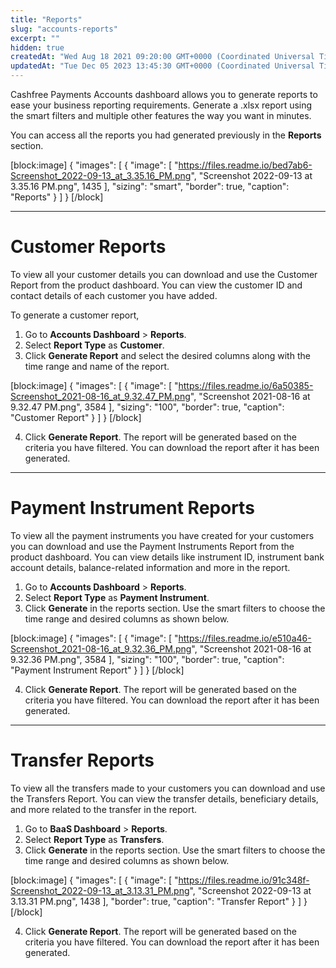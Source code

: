 ```yaml
---
title: "Reports"
slug: "accounts-reports"
excerpt: ""
hidden: true
createdAt: "Wed Aug 18 2021 09:20:00 GMT+0000 (Coordinated Universal Time)"
updatedAt: "Tue Dec 05 2023 13:45:30 GMT+0000 (Coordinated Universal Time)"
---
```

Cashfree Payments Accounts dashboard allows you to generate reports to ease your business reporting requirements. Generate a .xlsx report using the smart filters and multiple other features the way you want in minutes.

You can access all the reports you had generated previously in the **Reports** section.

[block:image]
{
  "images": [
    {
      "image": [
        "https://files.readme.io/bed7ab6-Screenshot_2022-09-13_at_3.35.16_PM.png",
        "Screenshot 2022-09-13 at 3.35.16 PM.png",
        1435
      ],
      "sizing": "smart",
      "border": true,
      "caption": "Reports"
    }
  ]
}
[/block]


***

# Customer Reports 

To view all your customer details you can download and use the Customer Report from the product dashboard. You can view the customer ID and contact details of each customer you have added. 

To generate a customer report, 

1. Go to **Accounts Dashboard** > **Reports**. 
2. Select **Report Type** as **Customer**.
3. Click **Generate Report** and select the desired columns along with the time range and name of the report.

[block:image]
{
  "images": [
    {
      "image": [
        "https://files.readme.io/6a50385-Screenshot_2021-08-16_at_9.32.47_PM.png",
        "Screenshot 2021-08-16 at 9.32.47 PM.png",
        3584
      ],
      "sizing": "100",
      "border": true,
      "caption": "Customer Report"
    }
  ]
}
[/block]


4. Click **Generate Report**. The report will be generated based on the criteria you have filtered. You can download the report after it has been generated.

***

# Payment Instrument Reports

To view all the payment instruments you have created for your customers you can download and use the Payment Instruments Report from the product dashboard. You can view details like instrument ID, instrument bank account details, balance-related information and more in the report. 

1. Go to **Accounts Dashboard** > **Reports**. 
2. Select **Report Type** as **Payment Instrument**.
3. Click **Generate** in the reports section. Use the smart filters to choose the time range and desired columns as shown below.

[block:image]
{
  "images": [
    {
      "image": [
        "https://files.readme.io/e510a46-Screenshot_2021-08-16_at_9.32.36_PM.png",
        "Screenshot 2021-08-16 at 9.32.36 PM.png",
        3584
      ],
      "sizing": "100",
      "border": true,
      "caption": "Payment Instrument Report"
    }
  ]
}
[/block]


4. Click **Generate Report**. The report will be generated based on the criteria you have filtered. You can download the report after it has been generated.

***

# Transfer Reports

To view all the transfers made to your customers you can download and use the Transfers Report. You can view the transfer details, beneficiary details, and more related to the transfer in the report.

1. Go to **BaaS Dashboard** > **Reports**. 
2. Select **Report Type** as **Transfers**.
3. Click **Generate** in the reports section. Use the smart filters to choose the time range and desired columns as shown below.

[block:image]
{
  "images": [
    {
      "image": [
        "https://files.readme.io/91c348f-Screenshot_2022-09-13_at_3.13.31_PM.png",
        "Screenshot 2022-09-13 at 3.13.31 PM.png",
        1438
      ],
      "border": true,
      "caption": "Transfer Report"
    }
  ]
}
[/block]


4. Click **Generate Report**. The report will be generated based on the criteria you have filtered. You can download the report after it has been generated.
